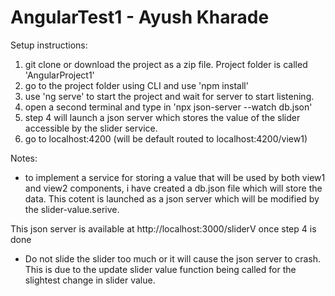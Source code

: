 # AngularTest1 - Ayush Kharade


Setup instructions:

1) git clone or download the project as a zip file. Project folder is called 'AngularProject1'
2) go to the project folder using CLI and use 'npm install'
3) use 'ng serve' to start the project and wait for server to start listening.
4) open a second terminal and type in 'npx json-server --watch db.json'
5) step 4 will launch a json server which stores the value of the slider accessible by the slider service.
6) go to localhost:4200 (will be default routed to localhost:4200/view1)


Notes:
- to implement a service for storing a value that will be used by both view1 and view2 components, i have created a db.json file which will store the data. This cotent is launched 
as a json server which will be modified by the slider-value.serive.

This json server is available at http://localhost:3000/sliderV once step 4 is done

- Do not slide the slider too much or it will cause the json server to crash. This is due to the update slider value function being called for the slightest change in slider value.
